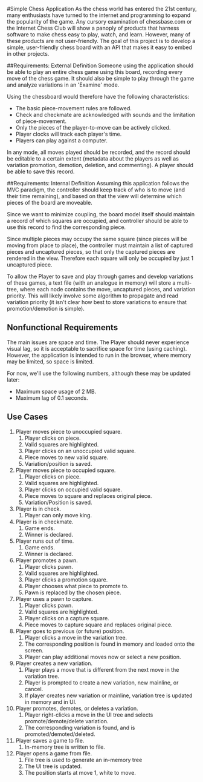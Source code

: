 
#Simple Chess Application
As the chess world has entered the 21st century, many enthusiasts have turned to the internet and programming to expand the popularity of the game. Any cursory examination of chessbase.com or the Internet Chess Club will show a panoply of products that harness software to make chess easy to play, watch, and learn. However, many of these products are not user-friendly. The goal of this project is to develop a simple, user-friendly chess board with an API that makes it easy to embed in other projects.

##Requirements: External Definition
Someone using the application should be able to play an entire chess game using this board, recording every move of the chess game. It should also be simple to play through the game and analyze variations in an 'Examine' mode.

Using the chessboard would therefore have the following characteristics:

* The basic piece-movement rules are followed.
* Check and checkmate are acknowledged with sounds and the limitation of piece-movement.
* Only the pieces of the player-to-move can be actively clicked.
* Player clocks will track each player's time.
* Players can play against a computer.

In any mode, all moves played should be recorded, and the record should be editable to a certain extent (metadata about the players as well as variation promotion, demotion, deletion, and commenting). A player should be able to save this record.


##Requirements: Internal Definition
Assuming this application follows the MVC paradigm, the controller should keep track of who is to move (and their time remaining), and based on that the view will determine which pieces of the board are moveable.

Since we want to minimize coupling, the board model itself should maintain a record of which squares are occupied, and controller should be able to use this record to find the corresponding piece.

Since multiple pieces may occupy the same square (since pieces will be moving from place to place), the controller must maintain a list of captured pieces and uncaptured pieces, so that only the captured pieces are rendered in the view. Therefore each square will only be occupied by just 1 uncaptured piece.

To allow the Player to save and play through games and develop variations of these games, a text file (with an analogue in memory) will store a multi-tree, where each node contains the move, uncaptured pieces, and variation priority. This will likely involve some algorithm to propagate and read variation priority (it isn't clear how best to store variations to ensure that promotion/demotion is simple).

## Nonfunctional Requirements
The main issues are space and time. The Player should never experience visual lag, so it is acceptable to sacrifice space for time (using caching). However, the application is intended to run in the browser, where memory may be limited, so space is limited.

For now, we'll use the following numbers, although these may be updated later:

* Maximum space usage of 2 MB.
* Maximum lag of 0.1 seconds.

## Use Cases

1. Player moves piece to unoccupied square.
    1. Player clicks on piece.
    2. Valid squares are highlighted.
    3. Player clicks on an unoccupied valid square.
    4. Piece moves to new valid square.
    5. Variation/position is saved.
2. Player moves piece to occupied square.
    1. Player clicks on piece.
    2. Valid squares are highlighted.
    3. Player clicks on occupied valid square.
    4. Piece moves to square and replaces original piece.
    5. Variation/Position is saved.
3. Player is in check.
    1. Player can only move king.
4. Player is in checkmate.
    1. Game ends.
    2. Winner is declared.
5. Player runs out of time.
    1. Game ends.
    2. Winner is declared.
6. Player promotes a pawn.
    1. Player clicks pawn.
    2. Valid squares are highlighted.
    3. Player clicks a promotion square.
    4. Player chooses what piece to promote to.
    5. Pawn is replaced by the chosen piece.
7. Player uses a pawn to capture.
    1. Player clicks pawn.
    2. Valid squares are highlighted.
    3. Player clicks on a capture square.
    4. Piece moves to capture square and replaces original piece.
8. Player goes to previous (or future) position.
    1. Player clicks a move in the variation tree.
    2. The corresponding position is found in memory and loaded onto the screen.
    3. Player can play additional moves now or select a new position.
9. Player creates a new variation.
    1. Player plays a move that is different from the next move in the variation tree.
    2. Player is prompted to create a new variation, new mainline, or cancel.
    3. If player creates new variation or mainline, variation tree is updated in memory and in UI.
10. Player promotes, demotes, or deletes a variation.
    1. Player right-clicks a move in the UI tree and selects promote/demote/delete variation.
    2. The corresponding variation is found, and is promoted/demoted/deleted.
11. Player saves a game to file.
    1. In-memory tree is written to file.
12. Player opens a game from file.
    1. File tree is used to generate an in-memory tree
    2. The UI tree is updated.
    3. The position starts at move 1, white to move.
